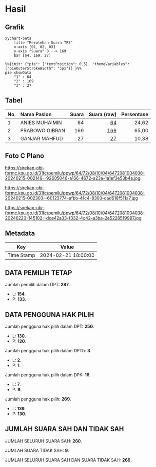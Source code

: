 # Hasil

## Grafik

```mermaid
xychart-beta
    title "Perolehan Suara TPS"
    x-axis [01, 02, 03]
    y-axis "Suara" 0 --> 169
    bar [64, 169, 27]
```

```mermaid
%%{init: {"pie": {"textPosition": 0.5}, "themeVariables": {"pieOuterStrokeWidth": "5px"}} }%%
pie showData
    "1" : 64
    "2" : 169
    "3" : 27
```

## Tabel

| No. | Nama Paslon    | Suara | Suara (raw) | Persentase |
|:--- |:-------------- | -----:| -----------:| ----------:|
| 1   | ANIES MUHAIMIN | 64    | [64][p-1]   | 24,62      |
| 2   | PRABOWO GIBRAN | 169   | [169][p-2]  | 65,00      |
| 3   | GANJAR MAHFUD  | 27    | [27][p-3]   | 10,38      |


[p-1]: https://github.com/gigit-pemilu/pemilu-2024-64-kalimantan-timur/blob/main/pilpres/hitung-suara/sub/64-kalimantan-timur/sub/72-kota-samarinda/sub/08-sungai-pinang/sub/1004-mugirejo/sub/038-tps/sub/paslon-1.txt
[p-2]: https://github.com/gigit-pemilu/pemilu-2024-64-kalimantan-timur/blob/main/pilpres/hitung-suara/sub/64-kalimantan-timur/sub/72-kota-samarinda/sub/08-sungai-pinang/sub/1004-mugirejo/sub/038-tps/sub/paslon-2.txt
[p-3]: https://github.com/gigit-pemilu/pemilu-2024-64-kalimantan-timur/blob/main/pilpres/hitung-suara/sub/64-kalimantan-timur/sub/72-kota-samarinda/sub/08-sungai-pinang/sub/1004-mugirejo/sub/038-tps/sub/paslon-3.txt

## Foto C Plano

https://sirekap-obj-formc.kpu.go.id/31fc/pemilu/ppwp/64/72/08/10/04/6472081004038-20240215-002146--92605046-a166-4672-a23a-1a1ef3e53b4e.jpg

https://sirekap-obj-formc.kpu.go.id/31fc/pemilu/ppwp/64/72/08/10/04/6472081004038-20240215-002303--60123774-afbb-41c4-8303-cad618f511a7.jpg

https://sirekap-obj-formc.kpu.go.id/31fc/pemilu/ppwp/64/72/08/10/04/6472081004038-20240220-145102--dce42a33-f332-4c42-a3ba-2e5228519997.jpg


## Metadata

| Key        | Value               |
| ---------- | ------------------- |
| Time Stamp | 2024-02-21 18:00:00 |


## DATA PEMILIH TETAP

Jumlah pemilih dalam DPT: **287**.
 * L: **154**.
 * P: **133**.

## DATA PENGGUNA HAK PILIH

Jumlah pengguna hak pilih dalam DPT: **250**.
 * L: **130**.
 * P: **120**.

Jumlah pengguna hak pilih dalam DPTb: **3**.
 * L: **2**.
 * P: **1**.

Jumlah pengguna hak pilih dalam DPK: **16**.
 * L: **7**.
 * P: **9**.

Jumlah pengguna hak pilih: **269**.
 * L: **139**.
 * P: **130**.

## JUMLAH SUARA SAH DAN TIDAK SAH

JUMLAH SELURUH SUARA SAH: **260**.

JUMLAH SUARA TIDAK SAH: **9**.

JUMLAH SELURUH SUARA SAH DAN SUARA TIDAK SAH: **269**.


